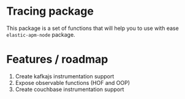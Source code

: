 # Tracing package
This package is a set of functions that will help you to use with ease `elastic-apm-node` package.

# Features / roadmap

1. Create kafkajs instrumentation support
2. Expose observable functions (HOF and OOP)
3. Create couchbase instrumentation support